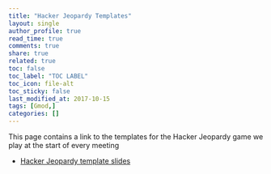 ```yaml
---
title: "Hacker Jeopardy Templates"
layout: single
author_profile: true
read_time: true
comments: true
share: true
related: true
toc: false
toc_label: "TOC LABEL"
toc_icon: file-alt
toc_sticky: false
last_modified_at: 2017-10-15
tags: [Gmod,]
categories: []
---
```


This page contains a link to the templates for the Hacker Jeopardy game we play at the start of every meeting

* [Hacker Jeopardy template slides](https://github.com/DATDA/main/blob/master/presentations/hacker_jeopardy.pdf)
